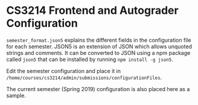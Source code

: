 # CS3214 Frontend and Autograder Configuration

`semester_format.json5` explains the different fields in the configuration file for each semester. JSON5 is an extension of JSON which allows unquoted strings and comments. It can be converted to JSON using a npm package called `json5` that can be installed by running `npm install -g json5`.

Edit the semester configuration and place it in `/home/courses/cs3214/admin/submissions/configurationFiles`.

The current semester (Spring 2019) configuration is also placed here as a sample.
